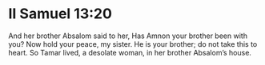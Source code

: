 # II Samuel 13:20

And her brother Absalom said to her, Has Amnon your brother been with you? Now hold your peace, my sister. He is your brother; do not take this to heart. So Tamar lived, a desolate woman, in her brother Absalom’s house.
